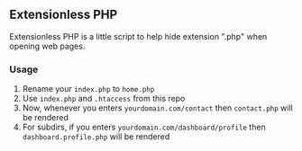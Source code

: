 ## Extensionless PHP
Extensionless PHP is a little script to help hide extension ".php" when opening web pages.

### Usage
1. Rename your `index.php` to `home.php`
2. Use `index.php` and `.htaccess` from this repo
3. Now, whenever you enters `yourdomain.com/contact` then `contact.php` will be rendered
4. For subdirs, if you enters `yourdomain.com/dashboard/profile` then `dashboard.profile.php` will be rendered